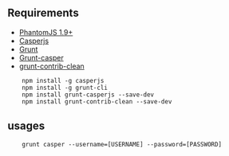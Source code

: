 ## Requirements
*  [PhantomJS 1.9+](http://phantomjs.org/)
*  [Casperjs](http://docs.casperjs.org/en/latest/installation.html#prerequisites)
*  [Grunt](http://gruntjs.com/getting-started)
*  [Grunt-casper](https://github.com/ronaldlokers/grunt-casperjs)
*  [grunt-contrib-clean](https://github.com/gruntjs/grunt-contrib-clean)

```shell
    npm install -g casperjs
    npm install -g grunt-cli
    npm install grunt-casperjs --save-dev
    npm install grunt-contrib-clean --save-dev
```

## usages
```shell
    grunt casper --username=[USERNAME] --password=[PASSWORD]
```
